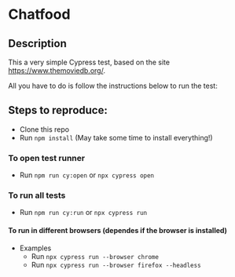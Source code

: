 # Chatfood

## Description

This a very simple Cypress test, based on the site https://www.themoviedb.org/.

All you have to do is follow the instructions below to run the test:

## Steps to reproduce:

* Clone this repo
* Run `npm install` (May take some time to install everything!)

### To open test runner

* Run `npm run cy:open` or `npx cypress open`

### To run all tests

* Run `npm run cy:run` or `npx cypress run`

#### To run in different browsers (dependes if the browser is installed)
* Examples
  * Run `npx cypress run --browser chrome`
  * Run `npx cypress run --browser firefox --headless`
